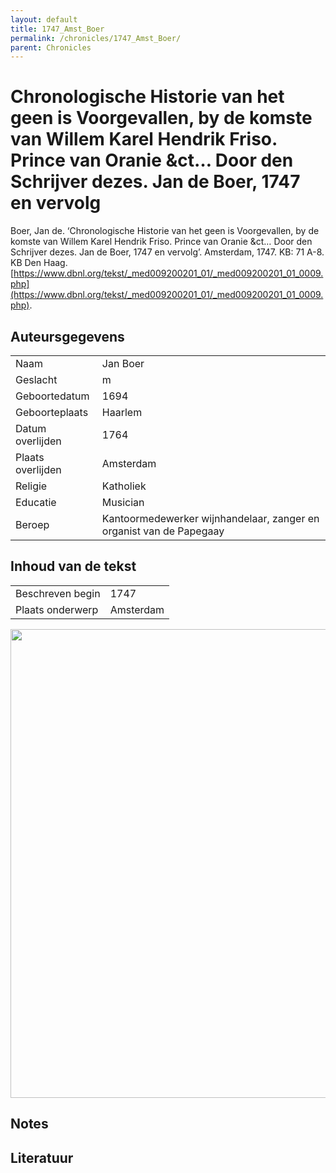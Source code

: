```yaml
---
layout: default
title: 1747_Amst_Boer
permalink: /chronicles/1747_Amst_Boer/
parent: Chronicles
--- 
```



# Chronologische Historie van het geen is Voorgevallen, by de komste van Willem Karel Hendrik Friso. Prince van Oranie &ct… Door den Schrijver dezes. Jan de Boer, 1747 en vervolg 

Boer, Jan de. ‘Chronologische Historie van het geen is Voorgevallen, by de komste van Willem Karel Hendrik Friso. Prince van Oranie &ct… Door den Schrijver dezes. Jan de Boer, 1747 en vervolg’. Amsterdam, 1747. KB: 71 A-8. KB Den Haag. [https://www.dbnl.org/tekst/_med009200201_01/_med009200201_01_0009.php](https://www.dbnl.org/tekst/_med009200201_01/_med009200201_01_0009.php). 

## Auteursgegevens 

| | | 
| --------------- | --------------- | 
| Naam | Jan Boer | 
| Geslacht | m | 
 | Geboortedatum | 1694 | 
| Geboorteplaats | Haarlem | 
| Datum overlijden | 1764 | 
| Plaats overlijden | Amsterdam | 
| Religie | Katholiek | 
| Educatie | Musician | 
| Beroep | Kantoormedewerker wijnhandelaar, zanger en organist van de Papegaay | 

## Inhoud van de tekst 

| | | 
| --------------- | --------------- | 
| Beschreven begin | 1747 | 
| Plaats onderwerp | Amsterdam | 

[<img src="..\..\barplots_chronicles\1747_Amst_Boer.jpg" width="750"/>](..\..\barplots_chronicles\1747_Amst_Boer.jpg) 

## Notes 

## Literatuur 

